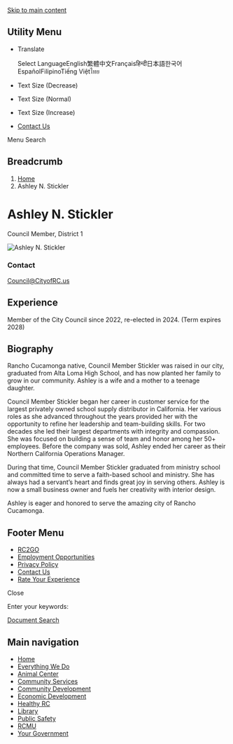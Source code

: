 [Skip to main content](https://www.cityofrc.us/directory/ashley-n-stickler/)

## Utility Menu

- Translate
  
  Select LanguageEnglish繁體中文Françaisहिन्दी日本語한국어EspañolFilipinoTiếng Việtไทย
- Text Size (Decrease)
- Text Size (Normal)
- Text Size (Increase)
- [Contact Us](https://www.cityofrc.us/contact-directory)

Menu Search

## Breadcrumb

1. [Home](https://www.cityofrc.us)
2. Ashley N. Stickler

# Ashley N. Stickler

Council Member, District 1

![Ashley N. Stickler](https://www.cityofrc.us/sites/default/files/styles/person_profile_image/public/2023-03/Ashley%20Stickler%20400x400.png?h=a7e6d17b&itok=Tn1JtzYf)

### Contact

[Council@CityofRC.us](mailto:Council@CityofRC.us)

## Experience

Member of the City Council since 2022, re-elected in 2024. (Term expires 2028)

## Biography

Rancho Cucamonga native, Council Member Stickler was raised in our city, graduated from Alta Loma High School, and has now planted her family to grow in our community. Ashley is a wife and a mother to a teenage daughter. 

Council Member Stickler began her career in customer service for the largest privately owned school supply distributor in California. Her various roles as she advanced throughout the years provided her with the opportunity to refine her leadership and team-building skills. For two decades she led their largest departments with integrity and compassion. She was focused on building a sense of team and honor among her 50+ employees. Before the company was sold, Ashley ended her career as their Northern California Operations Manager. 

During that time, Council Member Stickler graduated from ministry school and committed time to serve a faith-based school and ministry. She has always had a servant’s heart and finds great joy in serving others. Ashley is now a small business owner and fuels her creativity with interior design.

Ashley is eager and honored to serve the amazing city of Rancho Cucamonga. 

## Footer Menu

- [RC2GO](https://www.cityofrc.us/RC2GO)
- [Employment Opportunities](https://www.governmentjobs.com/careers/cityofrc)
- [Privacy Policy](https://www.cityofrc.us/sites/default/files/2019-06/Privacy_Policy.pdf)
- [Contact Us](https://www.cityofrc.us/contact-directory)
- [Rate Your Experience](https://www.cityofrc.us/rate "Rate your experience with our website.")

Close

Enter your keywords:

[Document Search](https://www.cityofrc.us/search-document?keyword=)

## Main navigation

- [Home](https://www.cityofrc.us)
- [Everything We Do](https://www.cityofrc.us/everything-we-do)
- [Animal Center](https://www.cityofrc.us/animal-center)
- [Community Services](https://www.cityofrc.us/community-services)
- [Community Development](https://www.cityofrc.us/community-development)
- [Economic Development](https://www.cityofrc.us/everything-we-do/economic-development)
- [Healthy RC](https://www.cityofrc.us/healthy-rc)
- [Library](https://www.cityofrc.us/library)
- [Public Safety](https://www.cityofrc.us/public-safety "Police, Fire, etc...")
- [RCMU](https://www.cityofrc.us/rcmu "Rancho Cucamonga Municipal Utility")
- [Your Government](https://www.cityofrc.us/your-government)